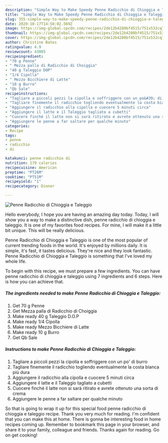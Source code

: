 ```yaml
---
description: "Simple Way to Make Speedy Penne Radicchio di Chioggia e Taleggio"
title: "Simple Way to Make Speedy Penne Radicchio di Chioggia e Taleggio"
slug: 355-simple-way-to-make-speedy-penne-radicchio-di-chioggia-e-taleggio
date: 2020-10-17T14:58:02.569Z
image: https://img-global.cpcdn.com/recipes/2de12b4280bf4515/751x532cq70/penne-radicchio-di-chioggia-e-taleggio-recipe-main-photo.jpg
thumbnail: https://img-global.cpcdn.com/recipes/2de12b4280bf4515/751x532cq70/penne-radicchio-di-chioggia-e-taleggio-recipe-main-photo.jpg
cover: https://img-global.cpcdn.com/recipes/2de12b4280bf4515/751x532cq70/penne-radicchio-di-chioggia-e-taleggio-recipe-main-photo.jpg
author: Christine Bates
ratingvalue: 4.9
reviewcount: 43005
recipeingredient:
- "70 g Penne"
- " Mezza palla di Radicchio di Choiggia"
- "40 g Taleggio DOP"
- "1/4 Cipolla"
- " Mezzo Bicchiere di Latte"
- "10 g Burro"
- "Qb Sale"
recipeinstructions:
- "Tagliare a piccoli pezzi la cipolla e soffriggere con un po&#39; di burro"
- "Tagliare finemente il radicchio togliendo eventualmente la costa bianca più dura"
- "Aggiungere il radicchio alla cipolla e cuocere 5 minuti circa"
- "Aggiungere il latte e il Taleggio tagliato a cubetti"
- "Cuocere finché il latte non si sarà ritirato e avrete ottenuto una sorta di crema"
- "Aggiungere le penne a far saltare per qualche minuto"
categories:
- Recipe
tags:
- penne
- radicchio
- di

katakunci: penne radicchio di 
nutrition: 179 calories
recipecuisine: American
preptime: "PT26M"
cooktime: "PT51M"
recipeyield: "1"
recipecategory: Dinner

---
```



![Penne Radicchio di Chioggia e Taleggio](https://img-global.cpcdn.com/recipes/2de12b4280bf4515/751x532cq70/penne-radicchio-di-chioggia-e-taleggio-recipe-main-photo.jpg)

Hello everybody, I hope you are having an amazing day today. Today, I will show you a way to make a distinctive dish, penne radicchio di chioggia e taleggio. It is one of my favorites food recipes. For mine, I will make it a little bit unique. This will be really delicious.

Penne Radicchio di Chioggia e Taleggio is one of the most popular of current trending foods in the world. It's enjoyed by millions daily. It is simple, it's fast, it tastes delicious. They're nice and they look fantastic. Penne Radicchio di Chioggia e Taleggio is something that I've loved my whole life.




To begin with this recipe, we must prepare a few ingredients. You can have penne radicchio di chioggia e taleggio using 7 ingredients and 6 steps. Here is how you can achieve that.

<!--inarticleads1-->

##### The ingredients needed to make Penne Radicchio di Chioggia e Taleggio:

1. Get 70 g Penne
1. Get  Mezza palla di Radicchio di Choiggia
1. Make ready 40 g Taleggio D.O.P
1. Make ready 1/4 Cipolla
1. Make ready  Mezzo Bicchiere di Latte
1. Make ready 10 g Burro
1. Get Qb Sale




<!--inarticleads2-->

##### Instructions to make Penne Radicchio di Chioggia e Taleggio:

1. Tagliare a piccoli pezzi la cipolla e soffriggere con un po&#39; di burro
1. Tagliare finemente il radicchio togliendo eventualmente la costa bianca più dura
1. Aggiungere il radicchio alla cipolla e cuocere 5 minuti circa
1. Aggiungere il latte e il Taleggio tagliato a cubetti
1. Cuocere finché il latte non si sarà ritirato e avrete ottenuto una sorta di crema
1. Aggiungere le penne a far saltare per qualche minuto




So that is going to wrap it up for this special food penne radicchio di chioggia e taleggio recipe. Thank you very much for reading. I'm confident that you can make this at home. There is gonna be interesting food in home recipes coming up. Remember to bookmark this page in your browser, and share it to your family, colleague and friends. Thanks again for reading. Go on get cooking!
